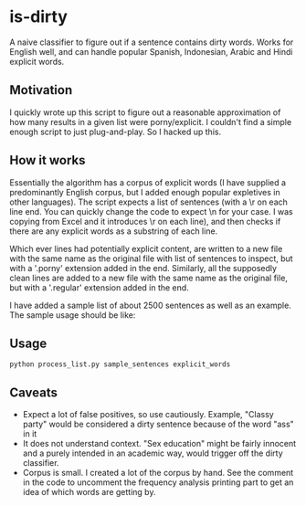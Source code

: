 # is-dirty
A naive classifier to figure out if a sentence contains dirty words. Works for English well, and can handle popular Spanish, Indonesian, Arabic and Hindi explicit words.


## Motivation
I quickly wrote up this script to figure out a reasonable approximation of how many results in a given list were porny/explicit. I couldn't find a simple enough script to just plug-and-play. So I hacked up this. 

## How it works
Essentially the algorithm has a corpus of explicit words (I have supplied a predominantly English corpus, but I added enough popular expletives in other languages). The script expects a list of sentences (with a \r on each line end. You can quickly change the code to expect \n for your case. I was copying from Excel and it introduces \r on each line), and then checks if there are any explicit words as a substring of each line. 

Which ever lines had potentially explicit content, are written to a new file with the same name as the original file with list of sentences to inspect, but with a '.porny' extension added in the end. Similarly, all the supposedly clean lines are added to a new file with the same name as the original file, but with a '.regular' extension added in the end.

I have added a sample list of about 2500 sentences as well as an example. The sample usage should be like:


## Usage
```
python process_list.py sample_sentences explicit_words
```


## Caveats
- Expect a lot of false positives, so use cautiously. Example, "Classy party" would be considered a dirty sentence because of the word "ass" in it
- It does not understand context. "Sex education" might be fairly innocent and a purely intended in an academic way, would trigger off the dirty classifier. 
- Corpus is small. I created a lot of the corpus by hand. See the comment in the code to uncomment the frequency analysis printing part to get an idea of which words are getting by.
